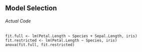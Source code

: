 ## Model Selection
###### Actual Code
```
fit.full <- lm(Petal.Length ~ Species + Sepal.Length, iris)
fit.restricted <- lm(Petal.Length ~ Species, iris)
anova(fit.full, fit.restricted)
```
